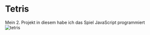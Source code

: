 # Tetris
Mein 2. Projekt in diesem habe ich das Spiel JavaScript programmiert
![tetris](https://user-images.githubusercontent.com/64220153/134398681-0588b0fb-15f4-48dd-ade3-104d73a45b88.png)
